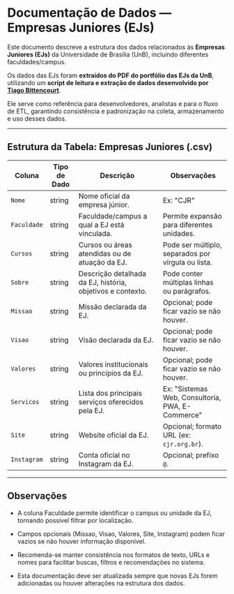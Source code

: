 # Documentação de Dados — Empresas Juniores (EJs)

Este documento descreve a estrutura dos dados relacionados às **Empresas Juniores (EJs)** da Universidade de Brasília (UnB), incluindo diferentes faculdades/campus.  

Os dados das EJs foram **extraídos do PDF do portfólio das EJs da UnB**, utilizando um **script de leitura e extração de dados desenvolvido por [Tiago Bittencourt](https://github.com/TiagoSBittencourt)**.  


Ele serve como referência para desenvolvedores, analistas e para o fluxo de ETL, garantindo consistência e padronização na coleta, armazenamento e uso desses dados.

---

## Estrutura da Tabela: Empresas Juniores (.csv)

| Coluna       | Tipo de Dado | Descrição                                                                                  | Observações                                               |
|--------------|-------------|--------------------------------------------------------------------------------------------|-----------------------------------------------------------|
| `Nome`       | string      | Nome oficial da empresa júnior.                                                            | Ex: "CJR"                                                 |
| `Faculdade`  | string      | Faculdade/campus a qual a EJ está vinculada.                                               | Permite expansão para diferentes unidades.               |
| `Cursos`     | string      | Cursos ou áreas atendidas ou de atuação da EJ.                                             | Pode ser múltiplo, separados por vírgula ou lista.       |
| `Sobre`      | string      | Descrição detalhada da EJ, história, objetivos e contexto.                                 | Pode conter múltiplas linhas ou parágrafos.              |
| `Missao`     | string      | Missão declarada da EJ.                                                                    | Opcional; pode ficar vazio se não houver.                |
| `Visao`      | string      | Visão declarada da EJ.                                                                     | Opcional; pode ficar vazio se não houver.                |
| `Valores`    | string      | Valores institucionais ou princípios da EJ.                                                | Opcional; pode ficar vazio se não houver.                |
| `Servicos`   | string      | Lista dos principais serviços oferecidos pela EJ.                                          | Ex: "Sistemas Web, Consultoria, PWA, E-Commerce"        |
| `Site`       | string      | Website oficial da EJ.                                                                     | Opcional; formato URL (ex: `cjr.org.br`).               |
| `Instagram`  | string      | Conta oficial no Instagram da EJ.                                                         | Opcional; prefixo `@`.                                    |

---

## Observações

- A coluna Faculdade permite identificar o campus ou unidade da EJ, tornando possível filtrar por localização.

- Campos opcionais (Missao, Visao, Valores, Site, Instagram) podem ficar vazios se não houver informação disponível.

- Recomenda-se manter consistência nos formatos de texto, URLs e nomes para facilitar buscas, filtros e recomendações no sistema.

- Esta documentação deve ser atualizada sempre que novas EJs forem adicionadas ou houver alterações na estrutura dos dados.
